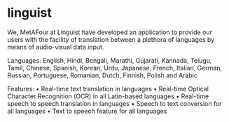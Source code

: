 # linguist

We, MetAFour at Linguist have developed an application to provide our users with the facility of translation between a plethora of languages by means of audio-visual data input.

Languages:
English, Hindi, Bengali, Marathi, Gujarati, Kannada, Telugu, Tamil, Chinese, Spanish, Korean, Urdu, Japanese, French, Italian, German, Russian, Portuguese, Romanian, Dutch, Finnish, Polish and Arabic

Features:
• Real-time text translation in languages
• Real-time Optical Character Recognition (OCR) in all Latin-based languages
• Real-time speech to speech translation in languages
• Speech to text conversion for all languages
• Text to speech feature for all languages
